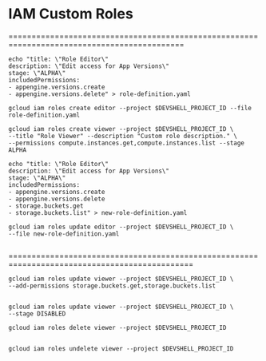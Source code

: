 # IAM Custom Roles


============================================================================================


```
echo "title: \"Role Editor\"
description: \"Edit access for App Versions\"
stage: \"ALPHA\"
includedPermissions:
- appengine.versions.create
- appengine.versions.delete" > role-definition.yaml

gcloud iam roles create editor --project $DEVSHELL_PROJECT_ID --file role-definition.yaml

gcloud iam roles create viewer --project $DEVSHELL_PROJECT_ID \
--title "Role Viewer" --description "Custom role description." \
--permissions compute.instances.get,compute.instances.list --stage ALPHA

echo "title: \"Role Editor\"
description: \"Edit access for App Versions\"
stage: \"ALPHA\"
includedPermissions:
- appengine.versions.create
- appengine.versions.delete
- storage.buckets.get
- storage.buckets.list" > new-role-definition.yaml

gcloud iam roles update editor --project $DEVSHELL_PROJECT_ID \
--file new-role-definition.yaml


```

==============================================================================================


```
gcloud iam roles update viewer --project $DEVSHELL_PROJECT_ID \
--add-permissions storage.buckets.get,storage.buckets.list


gcloud iam roles update viewer --project $DEVSHELL_PROJECT_ID \
--stage DISABLED

gcloud iam roles delete viewer --project $DEVSHELL_PROJECT_ID


gcloud iam roles undelete viewer --project $DEVSHELL_PROJECT_ID


```
